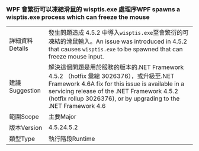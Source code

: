 ### <a name="wpf-spawns-a-wisptisexe-process-which-can-freeze-the-mouse"></a><span data-ttu-id="da58f-101">WPF 會繁衍可以凍結滑鼠的 wisptis.exe 處理序</span><span class="sxs-lookup"><span data-stu-id="da58f-101">WPF spawns a wisptis.exe process which can freeze the mouse</span></span>

|   |   |
|---|---|
|<span data-ttu-id="da58f-102">詳細資料</span><span class="sxs-lookup"><span data-stu-id="da58f-102">Details</span></span>|<span data-ttu-id="da58f-103">發生問題造成 4.5.2 中導入<code>wisptis.exe</code>至會繁衍的可凍結的滑鼠輸入。</span><span class="sxs-lookup"><span data-stu-id="da58f-103">An issue was introduced in 4.5.2 that causes <code>wisptis.exe</code> to be spawned that can freeze mouse input.</span></span>|
|<span data-ttu-id="da58f-104">建議</span><span class="sxs-lookup"><span data-stu-id="da58f-104">Suggestion</span></span>|<span data-ttu-id="da58f-105">解決這個問題是用於服務的版本的.NET Framework 4.5.2 （hotfix 彙總 3026376），或升級至.NET Framework 4.6</span><span class="sxs-lookup"><span data-stu-id="da58f-105">A fix for this issue is available in a servicing release of the .NET Framework 4.5.2 (hotfix rollup 3026376), or by upgrading to the .NET Framework 4.6</span></span>|
|<span data-ttu-id="da58f-106">範圍</span><span class="sxs-lookup"><span data-stu-id="da58f-106">Scope</span></span>|<span data-ttu-id="da58f-107">主要</span><span class="sxs-lookup"><span data-stu-id="da58f-107">Major</span></span>|
|<span data-ttu-id="da58f-108">版本</span><span class="sxs-lookup"><span data-stu-id="da58f-108">Version</span></span>|<span data-ttu-id="da58f-109">4.5.2</span><span class="sxs-lookup"><span data-stu-id="da58f-109">4.5.2</span></span>|
|<span data-ttu-id="da58f-110">類型</span><span class="sxs-lookup"><span data-stu-id="da58f-110">Type</span></span>|<span data-ttu-id="da58f-111">執行階段</span><span class="sxs-lookup"><span data-stu-id="da58f-111">Runtime</span></span>|

